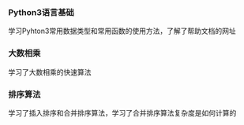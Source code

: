 ### Python3语言基础

学习Pyhton3常用数据类型和常用函数的使用方法，了解了帮助文档的网址

### 大数相乘

学习了大数相乘的快速算法

### 排序算法

学习了插入排序和合并排序算法，学习了合并排序算法复杂度是如何计算的

